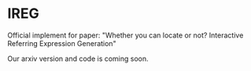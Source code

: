 # IREG
Official implement for paper: "Whether you can locate or not? Interactive Referring Expression Generation"

Our arxiv version and code is coming soon.
